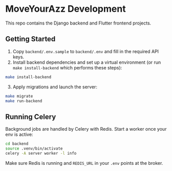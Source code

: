 # MoveYourAzz Development


This repo contains the Django backend and Flutter frontend projects.

## Getting Started

1. Copy `backend/.env.sample` to `backend/.env` and fill in the required API
   keys.
2. Install backend dependencies and set up a virtual environment (or run
   `make install-backend` which performs these steps):

```bash
make install-backend
```

3. Apply migrations and launch the server:

```bash
make migrate
make run-backend
```

## Running Celery

Background jobs are handled by Celery with Redis. Start a worker once your env is active:


```bash
cd backend
source .venv/bin/activate
celery -A server worker -l info
```


Make sure Redis is running and `REDIS_URL` in your `.env` points at the broker.

